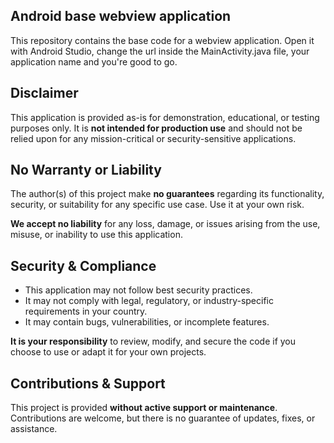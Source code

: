 ## Android base webview application

This repository contains the base code for a webview application. Open it with Android Studio, change the url inside the MainActivity.java file, your application name and you're good to go.

## Disclaimer

This application is provided as-is for demonstration, educational, or testing purposes only. It is **not intended for production use** and should not be relied upon for any mission-critical or security-sensitive applications.

## No Warranty or Liability

The author(s) of this project make **no guarantees** regarding its functionality, security, or suitability for any specific use case. Use it at your own risk.

**We accept no liability** for any loss, damage, or issues arising from the use, misuse, or inability to use this application.

## Security & Compliance

- This application may not follow best security practices.
- It may not comply with legal, regulatory, or industry-specific requirements in your country.
- It may contain bugs, vulnerabilities, or incomplete features.

**It is your responsibility** to review, modify, and secure the code if you choose to use or adapt it for your own projects.

## Contributions & Support

This project is provided **without active support or maintenance**. Contributions are welcome, but there is no guarantee of updates, fixes, or assistance.
